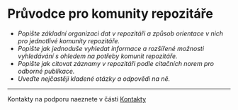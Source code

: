 
# Průvodce pro komunity repozitáře

- *Popište základní organizaci dat v repozitáři a způsob orientace v nich pro jednotlivé komunity repozitáře.*
- *Popište jak jednoduše vyhledat informace a rozšířené možnosti vyhledávání s ohledem na potřeby komunit repozitáře.*
- *Popište jak citovat záznamy v repozitáři podle citačních norem pro odborné publikace.*
- *Uveďte nejčastěji kladené otázky a odpovědi na ně.*

---
Kontakty na podporu naeznete v části [Kontakty](../organizacni-dokumenty/kontakty.md)
